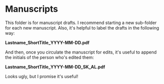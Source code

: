 # Manuscripts

This folder is for manuscript drafts. I recommend starting a new sub-folder for each new manuscript. Also, it's helpful to label the drafts in the following way: 

__Lastname_ShortTitle_YYYY-MM-DD.pdf__

And then, once you circulate the manuscript for edits, it's useful to append the initials of the person who's edited them: 

__Lastname_ShortTitle_YYYY-MM-DD_SK_AL.pdf__

Looks ugly, but I promise it's useful! 


